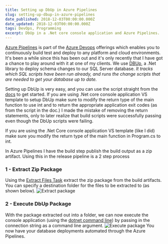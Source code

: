 ```yaml
---
title: Setting up DbUp in Azure Pipelines
slug: setting-up-dbup-in-azure-pipelines
date_published: 2018-12-03T00:00:00.000Z
date_updated: 2018-12-03T00:00:00.000Z
tags: DevOps, Programming
excerpt: DbUp in a .Net core console application and Azure Pipelines.
---
```


[Azure Pipelines](https://azure.microsoft.com/en-au/services/devops/pipelines/) is part of the [Azure Devops](https://azure.microsoft.com/en-au/services/devops/) offerings which enables you to continuously build test and deploy to any platform and cloud environments. It's been a while since this has been out and it's only recently that I have got a chance to play around with it at one of my clients. We use [DBUp](https://dbup.readthedocs.io/en/latest/), a .Net library to deploy schema changes to our SQL Server database. *It tracks which SQL scripts have been run already, and runs the change scripts that are needed to get your database up to date.*

Setting up DbUp is very easy, and you can use the script straight from the [docs](https://dbup.readthedocs.io/en/latest/) to get started. If you are using .Net core console application VS template to setup DbUp make sure to modify the return type of the main function to use int and to return the appropriate application exit codes (as from the script in the doc.) I made the mistake of removing the return statements, only to later realize that build scripts were successfully passing even though the DbUp scripts were failing.

If you are using the .Net Core console application VS template (like I did) make sure you modify the return type of the main function in Program.cs to int.

In Azure Pipelines I have the build step publish the build output as a zip artifact. Using this in the release pipeline is a 2 step process

### 1 - Extract Zip Package

Using the [Extract Files Task](https://docs.microsoft.com/en-us/azure/devops/pipelines/tasks/utility/extract-files?view=vsts) extract the zip package from the build artifacts. You can specify a destination folder for the files to be extracted to (as shown below).
![Extract package](__GHOST_URL__/content/images/dbup_azure_pipelines_extract.jpg)
### 2 - Execute DbUp Package

With the package extracted out into a folder, we can now execute the console application (using the [dotnet command line](https://docs.microsoft.com/en-us/dotnet/core/tools/dotnet-run?tabs=netcore21#description)) by passing in the connection string as a command line argument.
![Execute package](__GHOST_URL__/content/images/dbup_azure_pipelines_execute.jpg)
You now have your database deployments automated through the Azure Pipelines.

